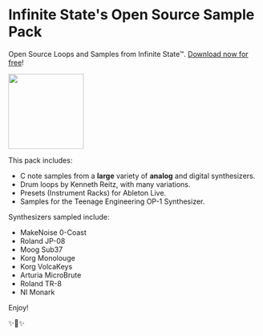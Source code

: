 # Infinite State's Open Source Sample Pack

Open Source Loops and Samples from Infinite State™. [Download now for free](https://github.com/kennethreitz/infinite-state-sample-pack/archive/master.zip)!

<img src="http://media.kennethreitz.com.s3.amazonaws.com/samplepack.svg" width="150px" />

This pack includes:

- C note samples from a **large** variety of **analog** and digital synthesizers.
- Drum loops by Kenneth Reitz, with many variations.
- Presets (Instrument Racks) for Ableton Live.
- Samples for the Teenage Engineering OP-1 Synthesizer.

Synthesizers sampled include: 

- MakeNoise 0-Coast
- Roland JP-08
- Moog Sub37
- Korg Monolouge
- Korg VolcaKeys
- Arturia MicroBrute
- Roland TR-8
- NI Monark

Enjoy!

✨🍰✨
